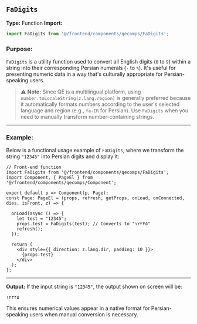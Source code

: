 ## **`FaDigits`**

**Type:** Function
**Import:**

```ts
import FaDigits from '@/frontend/components/qecomps/FaDigits';
```

### **Purpose:**

`FaDigits` is a utility function used to convert all English digits (`0` to `9`) within a string into their corresponding Persian numerals (`۰` to `۹`). It's useful for presenting numeric data in a way that's culturally appropriate for Persian-speaking users.

> ⚠️ **Note:** Since QE is a multilingual platform, using `number.toLocaleString(z.lang.region)` is generally preferred because it automatically formats numbers according to the user's selected language and region (e.g., `fa-IR` for Persian). Use `FaDigits` when you need to manually transform number-containing strings.

---

### **Example:**

Below is a functional usage example of `FaDigits`, where we transform the string `"12345"` into Persian digits and display it:

```tsx
// Front-end function
import FaDigits from '@/frontend/components/qecomps/FaDigits';
import Component, { PageEl } from '@/frontend/components/qecomps/Component';

export default p => Component(p, Page);
const Page: PageEl = (props, refresh, getProps, onLoad, onConnected, dies, isFront, z) => {

  onLoad(async () => {
    let test = "12345";
    props.test = FaDigits(test); // Converts to "۱۲۳۴۵"
    refresh();
  });

  return (
    <div style={{ direction: z.lang.dir, padding: 10 }}>
      {props.test}
    </div>
  );
};
```

---

**Output:**
If the input string is `"12345"`, the output shown on screen will be:

```
۱۲۳۴۵
```

This ensures numerical values appear in a native format for Persian-speaking users when manual conversion is necessary.
